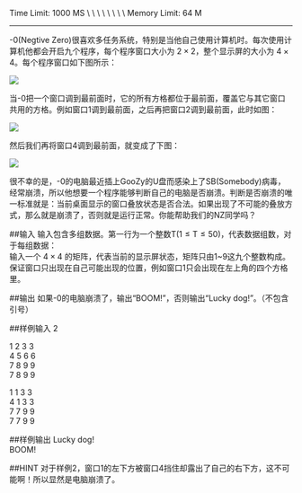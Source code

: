 Time Limit: 1000 MS \ \ \ \  \  \  \  \  Memory Limit: 64 M


--------


-0(Negtive Zero)很喜欢多任务系统，特别是当他自己使用计算机时。每次使用计算机他都会开启九个程序，每个程序窗口大小为 $2 \times 2$，整个显示屏的大小为 $4 \times 4$。每个程序窗口如下图所示：

![](http://7xread.com1.z0.glb.clouddn.com/c472b8c8-a002-4889-987a-a482dc5e48a5)

当-0把一个窗口调到最前面时，它的所有方格都位于最前面，覆盖它与其它窗口共用的方格。例如窗口1调到最前面，之后再把窗口2调到最前面，此时如图：

![](http://7xread.com1.z0.glb.clouddn.com/9fcee86f-5d8b-4bae-b30e-526de0c9cb40)

然后我们再将窗口4调到最前面，就变成了下图：

![](http://7xread.com1.z0.glb.clouddn.com/dbe5e971-cde7-4a6a-9139-4f18f3e330d4)

很不幸的是，-0的电脑最近插上GooZy的U盘而感染上了SB(Somebody)病毒，经常崩溃，所以他想要一个程序能够判断自己的电脑是否崩溃。判断是否崩溃的唯一标准就是：当前桌面显示的窗口叠放状态是否合法。如果出现了不可能的叠放方式，那么就是崩溃了，否则就是运行正常。你能帮助我们的NZ同学吗？

##输入
输入包含多组数据。第一行为一个整数T(1 ≤ T ≤ 50)，代表数据组数，对于每组数据：  
输入一个 $4 \times 4$ 的矩阵，代表当前的显示屏状态，矩阵只由1~9这九个整数构成。  
保证窗口只出现在自己可能出现的位置，例如窗口1只会出现在左上角的四个方格里。


##输出
如果-0的电脑崩溃了，输出“BOOM!”，否则输出“Lucky dog!”。（不包含引号）

##样例输入
2  

1 2 3 3  
4 5 6 6  
7 8 9 9  
7 8 9 9  

1 1 3 3  
4 1 3 3  
7 7 9 9  
7 7 9 9


##样例输出
Lucky dog!  
BOOM!

##HINT
对于样例2，窗口1的左下方被窗口4挡住却露出了自己的右下方，这不可能啊！所以显然是电脑崩溃了。
